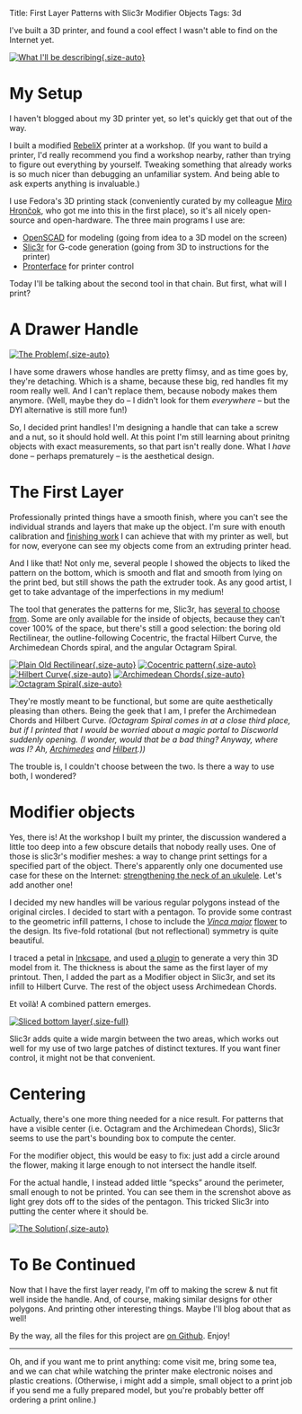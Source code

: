 Title: First Layer Patterns with Slic3r Modifier Objects
Tags: 3d

I've built a 3D printer, and found a cool effect I wasn't able to
find on the Internet yet.

<!-- PELICAN_END_SUMMARY -->

[![What I'll be describing](|filename|../images/2015-10-25-slic3r/first-layer.jpg){.size-auto}](|filename|../images/2015-10-25-slic3r/first-layer.jpg)

# My Setup

I haven't blogged about my 3D printer yet, so let's quickly get that out
of the way.

I built a modified [RebeliX](https://github.com/RepRap4U/RebeliX) printer
at a workshop.
(If you want to build a printer, I'd really recommend you find a workshop
nearby, rather than trying to figure out everything by yourself.
Tweaking something that already works is so much nicer than debugging an
unfamiliar system. And being able to ask experts anything is invaluable.)

I use Fedora's 3D printing stack (conveniently curated by my colleague
[Miro Hrončok](http://hroncok.cz/), who got me into this in the first place),
so it's all nicely open-source and open-hardware.
The three main programs I use are:

* [OpenSCAD](https://copr.fedoraproject.org/coprs/churchyard/openscad-devel/)
  for modeling (going from idea to a 3D model on the screen)
* [Slic3r](https://copr.fedoraproject.org/coprs/churchyard/slic3r-latest/)
  for G-code generation (going from 3D to instructions for the printer)
* [Pronterface](https://github.com/kliment/Printrun) for printer control

Today I'll be talking about the second tool in that chain.
But first, what will I print?

# A Drawer Handle

[![The Problem](|filename|../images/2015-10-25-slic3r/handle-old.jpg){.size-auto}](|filename|../images/2015-10-25-slic3r/handle-old.jpg)

I have some drawers whose handles are pretty flimsy, and as time goes by,
they're detaching.
Which is a shame, because these big, red handles fit my room really well.
And I can't replace them, because nobody makes them anymore.
(Well, maybe they do – I didn't look for them *everywhere* – but the DYI
alternative is still more fun!)

So, I decided print handles! I'm designing a handle that can take a screw and
a nut, so it should hold well.
At this point I'm still learning about prinitng objects with exact
measurements, so that part isn't really done.
What I *have* done – perhaps prematurely – is the aesthetical design.

# The First Layer

Professionally printed things have a smooth finish, where you can't see
the individual strands and layers that make up the object.
I'm sure with enouth calibration and [finishing work](http://airwolf3d.com/2013/11/26/7-steps-shiny-finish-on-abs-parts-acetone/)
I can achieve that with my printer as well, but for now, everyone can see my
objects come from an extruding printer head.

And I like that! Not only me, several people I showed the objects to liked
the pattern on the bottom, which is smooth and flat and smooth from lying
on the print bed, but still shows the path the extruder took.
As any good artist, I get to take advantage of the imperfections
in my medium!

The tool that generates the patterns for me, Slic3r, has
[several to choose from](http://manual.slic3r.org/expert-mode/infill).
Some are only available for the inside of objects, because they can't cover
100% of the space, but there's still a good selection: the boring old
Rectilinear, the outline-following Cocentric, the fractal Hilbert Curve,
the Archimedean Chords spiral, and the angular Octagram Spiral.

[![Plain Old Rectilinear](|filename|../images/2015-10-25-slic3r/rectilinear.png){.size-auto}](|filename|../images/2015-10-25-slic3r/rectilinear.png)
[![Cocentric pattern](|filename|../images/2015-10-25-slic3r/cocentric.png){.size-auto}](|filename|../images/2015-10-25-slic3r/cocentric.png)
[![Hilbert Curve](|filename|../images/2015-10-25-slic3r/hilbert.png){.size-auto}](|filename|../images/2015-10-25-slic3r/hilbert.png)
[![Archimedean Chords](|filename|../images/2015-10-25-slic3r/archimedean.png){.size-auto}](|filename|../images/2015-10-25-slic3r/archimedean.png)
[![Octagram Spiral](|filename|../images/2015-10-25-slic3r/octagram-spiral.png){.size-auto}](|filename|../images/2015-10-25-slic3r/octagram-spiral.png)

They're mostly meant to be functional, but some are quite aesthetically
pleasing than others.
Being the geek that I am, I prefer the Archimedean Chords and
Hilbert Curve.
*(Octagram Spiral comes in at a close third place, but if I printed that I
would be worried about a magic portal to Discworld suddenly opening. (I wonder,
would that be a bad thing? Anyway, where was I? Ah,
[Archimedes](https://en.wikipedia.org/wiki/Archimedes) and
[Hilbert](https://en.wikipedia.org/wiki/David_Hilbert).))*

The trouble is, I couldn't choose between the two.
Is there a way to use both, I wondered?

# Modifier objects

Yes, there is!
At the workshop I built my printer, the discussion wandered a little too deep
into a few obscure details that nobody really uses.
One of those is slic3r's modifier meshes: a way to change print settings
for a specified part of the object.
There's apparently only one documented use case for these on the Internet:
[strengthening the neck of an ukulele](http://slic3r.org/blog/modifier-meshes).
Let's add another one!

I decided my new handles will be various regular polygons instead of
the original circles. I decided to start with a pentagon. To provide
some contrast to the geometric infill patterns, I chose to include the
[*Vinca major*](https://en.wikipedia.org/wiki/Vinca_major)
[flower](https://en.wikipedia.org/wiki/File:Apocynaceae_-_Vinca_major-1.JPG)
to the design.
Its five-fold rotational (but not reflectional) symmetry is quite beautiful.

I traced a petal in [Inkcsape](https://inkscape.org), and used
[a plugin](http://www.thingiverse.com/thing:25036) to generate a very thin
3D model from it.
The thickness is about the same as the first layer of my printout.
Then, I added the part as a Modifier object in Slic3r, and set its infill
to Hilbert Curve. The rest of the object usess Archimedean Chords.

Et voilà! A combined pattern emerges.

[![Sliced bottom layer](|filename|../images/2015-10-25-slic3r/combination.png){.size-full}](|filename|../images/2015-10-25-slic3r/combination.png)

Slic3r adds quite a wide margin between the two areas, which works out well
for my use of two large patches of distinct textures.
If you want finer control, it might not be that convenient.

# Centering

Actually, there's one more thing needed for a nice result.
For patterns that have a visible center (i.e. Octagram and the Archimedean Chords),
Slic3r seems to use the part's bounding box to compute the center.

For the modifier object, this would be easy to fix: just add a circle around
the flower, making it large enough to not intersect the handle itself.

For the actual handle, I instead added little “specks” around the perimeter,
small enough to not be printed.
You can see them in the screnshot above as light grey dots off to the sides
of the pentagon.
This tricked Slic3r into putting the center where it should be.

[![The Solution](|filename|../images/2015-10-25-slic3r/handle-new.jpg){.size-auto}](|filename|../images/2015-10-25-slic3r/handle-new.jpg)

# To Be Continued

Now that I have the first layer ready, I'm off to making the screw & nut fit
well inside the handle.
And, of course, making similar designs for other polygons.
And printing other interesting things.
Maybe I'll blog about that as well!

By the way, all the files for this project are [on Github](https://github.com/encukou/3d/tree/master/handle).
Enjoy!

---

Oh, and if you want me to print anything: come visit me, bring some tea, and
we can chat while watching the printer make electronic noises and plastic
creations. (Otherwise, i might add a simple, small object to a print job
if you send me a fully prepared model, but you're probably better off ordering
a print online.)


